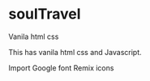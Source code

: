 # soulTravel
Vanila html css

This has vanila html css and Javascript.

Import Google font
Remix icons

